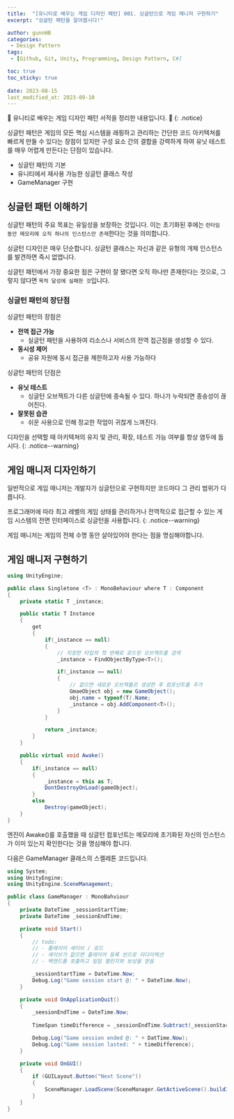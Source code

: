 ```yaml
---
title:  "[유니티로 배우는 게임 디자인 패턴] 001. 싱글턴으로 게임 매니저 구현하기"
excerpt: "싱글턴 패턴을 알아봅시다!"

author: gunnHB
categories: 
 - Design Pattern
tags: 
 - [Github, Git, Unity, Programming, Design Pattern, C#]

toc: true
toc_sticky: true
 
date: 2023-08-15
last_modified_at: 2023-09-10
---
```


🔔 유니티로 배우는 게임 디자인 패턴 서적을 정리한 내용입니다. 🔔
{: .notice}

<div class="notice--info" markdown="1">
싱글턴 패턴은 게임의 모든 핵심 시스템을 래핑하고 관리하는 간단한 코드 아키텍쳐를 빠르게
만들 수 있다는 장점이 있지만 구성 요소 간의 결합을 강력하게 하여 유닛 테스트를 매우
어렵게 만든다는 단점이 있습니다.

- 싱글턴 패턴의 기본
- 유니티에서 재사용 가능한 싱글턴 클래스 작성
- GameManager 구현
</div>

## 싱글턴 패턴 이해하기
싱글턴 패턴의 주요 목표는 유일성을 보장하는 것입니다. 이는 초기화된 후에는 `런타임 동안 메모리에
오직 하나의 인스턴스만 존재`한다는 것을 의미합니다.

싱글턴 디자인은 매우 단순합니다. 싱글턴 클래스는 자신과 같은 유형의 개체 인스턴스를 발견하면 즉시 없앱니다.

싱글턴 패턴에서 가장 중요한 점은 구현이 잘 됐다면 오직 하나만 존재한다는 것으로,
그렇지 않다면 `목적 달성에 실패한 것`입니다.

### 싱글턴 패턴의 장단점
싱글턴 패턴의 장점은

- **전역 접근 가능**
    - 실글턴 패턴을 사용하여 리소스나 서비스의 전역 접근점을 생성할 수 있다.
- **동시성 제어**
    - 공유 자원에 동시 접근을 제한하고자 사용 가능하다

싱글턴 패턴의 단점은

- **유닛 테스트**
    - 싱글턴 오브젝트가 다른 싱글턴에 종속될 수 있다. 하나가 누락되면
      종송성이 끊어진다.
- **잘못된 습관**
    - 쉬운 사용으로 인해 정교한 작업이 귀찮게 느껴진다.

디자인을 선택할 때 아키텍쳐의 유지 및 관리, 확장, 테스트 가능 여부를 항상 염두에 둡시다.
{: .notice--warning}

## 게임 매니저 디자인하기
일반적으로 게임 매니저는 개발자가 싱글턴으로 구현하지만 코드마다 그 관리 범위가 다릅니다.

프로그래머에 따라 최고 레벨의 게임 상태를 관리하거나 전역적으로 접근할 수 있는 게임 시스템의
전면 인터페이스로 싱글턴을 사용합니다.
{: .notice--warning}

게임 매니저는 게임의 전체 수명 동안 살아있어야 한다는 점을 명심해야합니다.

## 게임 매니저 구현하기

```c#
using UnityEngine;

public class Singletone <T> : MonoBehaviour where T : Component
{
    private static T _instance;

    public static T Instance
    {
        get
        {
            if(_instance == null)
            {
                // 지정한 타입의 첫 번째로 로드된 오브젝트를 검색
                _instance = FindObjectByType<T>();

                if(_instance == null)
                {
                    // 없으면 새로운 오브젝틀르 생성한 후 컴포넌트를 추가
                    GmaeObject obj = new GameObject();
                    obj.name = typeof(T).Name;
                    _instance = obj.AddComponent<T>();
                }
            }

            return _instance;
        }
    }

    public virtual void Awake()
    {
        if(_instance == null)
        {
            _instance = this as T;
            DontDestroyOnLoad(gameObject);
        }
        else
            Destroy(gameObject);
    }
}
```

엔진이 Awake()를 호출했을 때 싱글턴 컴포넌트는 메모리에 초기화된 자신의 인스턴스가 이미
있는지 확인한다는 것을 명심해야 합니다.

다음은 GameManager 클래스의 스켈레톤 코드입니다.

```c#
using System;
using UnityEngine;
using UnityEngine.SceneManagement;

public class GameManager : MonoBahviour
{
    private DateTime _sessionStartTime;
    private DateTime _sessionEndTime;

    private void Start()
    {
        // todo:
        // - 플레이어 세이브 / 로드
        // - 세이브가 없으면 플레이어 등록 씬으로 리다이렉션
        // - 백엔드를 호출하고 일일 챌린지와 보상을 얻음

        _sessionStartTime = DateTime.Now;
        Debug.Log("Game session start @: " + DateTime.Now);
    }

    private void OnApplicationQuit()
    {
        _seesionEndTime = DateTime.Now;
         
        TimeSpan timeDifference = _sessionEndTime.Subtract(_sessionStartTime);

        Debug.Log("Game session ended @: " + DatTime.Now);
        Debug.Log("Game session lasted: " + timeDifference);
    }

    private void OnGUI()
    {
        if (GUILayout.Button("Next Scene"))
        {
            SceneManager.LoadScene(SceneManager.GetActiveScene().buildIndex + i);
        }
    }
}
```